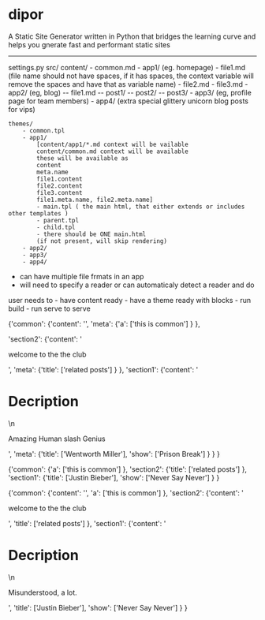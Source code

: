 # dipor
A Static Site Generator written in Python that bridges the learning curve and helps you gnerate fast and performant static sites


----
settings.py
src/
    content/
        - common.md
        - app1/ (eg. homepage)
            - file1.md (file name should not have spaces, if it has spaces, the context variable will     remove the spaces and have that as variable name)
            - file2.md
            - file3.md
        - app2/ (eg, blog)
            -- file1.md
            -- post1/
            -- post2/
            -- post3/
        - app3/ (eg, profile page for team members)
        - app4/ (extra special glittery unicorn blog posts for vips)

    themes/
        - common.tpl
        - app1/
            [content/app1/*.md context will be vailable
            content/common.md context will be available
            these will be available as
            content
            meta.name
            file1.content
            file2.content
            file3.content
            file1.meta.name, file2.meta.name]
            - main.tpl ( the main html, that either extends or includes other templates )
            - parent.tpl
            - child.tpl
            - there should be ONE main.html
            (if not present, will skip rendering)
        - app2/
        - app3/
        - app4/


- can have multiple file frmats in an app
- will need to specify a reader or can automaticaly detect a reader and do

user needs to
    - have content ready
    - have a theme ready with blocks
    - run build
    - run serve to serve




{'common': 
    {'content': '',
    'meta': 
        {'a': ['this is common']
        }
    },
    
'section2':
    {'content': '<p>welcome to the the club</p>', 
    'meta': 
        {'title': ['related posts']
        }
    },
'section1':
    {'content': '<h1>Decription</h1>\n<p>Amazing Human slash Genius</p>',
    'meta': 
        {'title': ['Wentworth Miller'],
        'show': ['Prison Break']
        }
    }
}


{'common': 
    {'a': ['this is common']
    },
'section2':
    {'title': ['related posts']
    },
'section1':
    {'title': ['Justin Bieber'],
    'show': ['Never Say Never']
    }
}


{'common': 
    {'content': '', 
    'a': ['this is common']
    }, 
'section2': 
    {'content': '<p>welcome to the the club</p>', 
    'title': ['related posts']
    }, 
'section1': 
    {'content': '<h1>Decription</h1>\n<p>Misunderstood, a lot.</p>', 
    'title': ['Justin Bieber'], 
    'show': ['Never Say Never']
    }
}